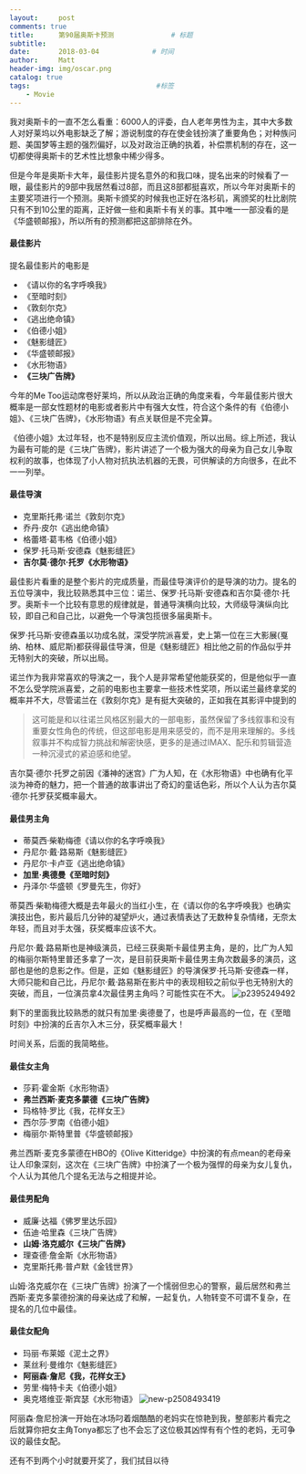 ```yaml
---
layout:     post           
comments: true
title:      第90届奥斯卡预测              # 标题 
subtitle:   
date:       2018-03-04             # 时间
author:     Matt                   
header-img: img/oscar.png 
catalog: true                      
tags:                               #标签
    - Movie
---
```


我对奥斯卡的一直不怎么看重：6000人的评委，白人老年男性为主，其中大多数人对好莱坞以外电影缺乏了解；游说制度的存在使金钱扮演了重要角色；对种族问题、美国梦等主题的强烈偏好，以及对政治正确的执着，补偿票机制的存在，这一切都使得奥斯卡的艺术性比想象中稀少得多。

但是今年是奥斯卡大年，最佳影片提名意外的和我口味，提名出来的时候看了一眼，最佳影片的9部中我居然看过8部，而且这8部都挺喜欢，所以今年对奥斯卡的主要奖项进行一个预测。奥斯卡颁奖的时候我也正好在洛杉矶，离颁奖的杜比剧院只有不到10公里的距离，正好做一些和奥斯卡有关的事。其中唯一一部没看的是《华盛顿邮报》，所以所有的预测都把这部排除在外。

#### 最佳影片
提名最佳影片的电影是
- 《请以你的名字呼唤我》
- 《至暗时刻》
- 《敦刻尔克》
- 《逃出绝命镇》
- 《伯德小姐》
- 《魅影缝匠》
- 《华盛顿邮报》
- 《水形物语》
- **《三块广告牌》**

今年的Me Too运动席卷好莱坞，所以从政治正确的角度来看，今年最佳影片很大概率是一部女性题材的电影或者影片中有强大女性，符合这个条件的有《伯德小姐》、《三块广告牌》，《水形物语》有点关联但是不完全算。

《伯德小姐》太过年轻，也不是特别反应主流价值观，所以出局。综上所述，我认为最有可能的是《三块广告牌》，影片讲述了一个极为强大的母亲为自己女儿争取权利的故事，也体现了小人物对抗执法机器的无畏，可供解读的方向很多，在此不一一列举。

#### 最佳导演
- 克里斯托弗·诺兰《敦刻尔克》
- 乔丹·皮尔《逃出绝命镇》
- 格蕾塔·葛韦格《伯德小姐》
- 保罗·托马斯·安德森《魅影缝匠》
- **吉尔莫·德尔·托罗《水形物语》**

最佳影片看重的是整个影片的完成质量，而最佳导演评价的是导演的功力。提名的五位导演中，我比较熟悉其中三位：诺兰、保罗·托马斯·安德森和吉尔莫·德尔·托罗。奥斯卡一个比较有意思的规律就是，普通导演横向比较，大师级导演纵向比较，即自己和自己比，以避免一个导演包揽很多届奥斯卡。

保罗·托马斯·安德森虽以功成名就，深受学院派喜爱，史上第一位在三大影展(戛纳、柏林、威尼斯)都获得最佳导演，但是《魅影缝匠》相比他之前的作品似乎并无特别大的突破，所以出局。

诺兰作为我非常喜欢的导演之一，我个人是非常希望他能获奖的，但是他似乎一直不怎么受学院派喜爱，之前的电影也主要拿一些技术性奖项，所以诺兰最终拿奖的概率并不大，尽管诺兰在《敦刻尔克》是有挺大突破的，正如我在其影评中提到的
> 这可能是和以往诺兰风格区别最大的一部电影，虽然保留了多线叙事和没有重要女性角色的传统，但这部电影是用来感受的，而不是用来理解的。多线叙事并不构成智力挑战和解密快感，更多的是通过IMAX、配乐和剪辑营造一种沉浸式的紧迫感和绝望。

吉尔莫·德尔·托罗之前因《潘神的迷宫》广为人知，在《水形物语》中也确有化平淡为神奇的魅力，把一个普通的故事讲出了奇幻的童话色彩，所以个人认为吉尔莫·德尔·托罗获奖概率最大。

#### 最佳男主角
- 蒂莫西·柴勒梅德《请以你的名字呼唤我》
- 丹尼尔·戴·路易斯《魅影缝匠》
- 丹尼尔·卡卢亚《逃出绝命镇》
- **加里·奥德曼《至暗时刻》**
- 丹泽尔·华盛顿《罗曼先生，你好》

蒂莫西·柴勒梅德大概是去年最火的当红小生，在《请以你的名字呼唤我》也确实演技出色，影片最后几分钟的凝望炉火，通过表情表达了无数种复杂情绪，无奈太年轻，而且对手太强，获奖概率应该不大。

丹尼尔·戴·路易斯也是神级演员，已经三获奥斯卡最佳男主角，是的，比广为人知的梅丽尔斯特里普还多拿了一次，是目前获奥斯卡最佳男主角次数最多的演员，这部也是他的息影之作。但是，正如《魅影缝匠》的导演保罗·托马斯·安德森一样，大师只能和自己比，丹尼尔·戴·路易斯在影片中的表现相较之前似乎也无特别大的突破，而且，一位演员拿4次最佳男主角吗？可能性实在不大。
![p2395249492](http://p4cxmty15.bkt.clouddn.com/p2395249492.jpg)

剩下的里面我比较熟悉的就只有加里·奥德曼了，也是呼声最高的一位，在《至暗时刻》中扮演的丘吉尔入木三分，获奖概率最大！

时间关系，后面的我简略些。

#### 最佳女主角
- 莎莉·霍金斯《水形物语》
- **弗兰西斯·麦克多蒙德《三块广告牌》**
- 玛格特·罗比《我，花样女王》
- 西尔莎·罗南《伯德小姐》
- 梅丽尔·斯特里普《华盛顿邮报》

弗兰西斯·麦克多蒙德在HBO的《Olive Kitteridge》中扮演的有点mean的老母亲让人印象深刻，这次在《三块广告牌》中扮演了一个极为强悍的母亲为女儿复仇，个人认为其他几个提名无法与之相提并论。

#### 最佳男配角
- 威廉·达福《佛罗里达乐园》
- 伍迪·哈里森《三块广告牌》
- **山姆·洛克威尔《三块广告牌》**
- 理查德·詹金斯《水形物语》
- 克里斯托弗·普卢默《金钱世界》

山姆·洛克威尔在《三块广告牌》扮演了一个懦弱但忠心的警察，最后居然和弗兰西斯·麦克多蒙德扮演的母亲达成了和解，一起复仇，人物转变不可谓不复杂，在提名的几位中最佳。

#### 最佳女配角
- 玛丽·布莱姬《泥土之界》
- 莱丝利·曼维尔《魅影缝匠》
- **阿丽森·詹尼《我，花样女王》**
- 劳里·梅特卡夫《伯德小姐》
- 奥克塔维亚·斯宾瑟《水形物语》
![new-p2508493419](http://p4cxmty15.bkt.clouddn.com/new-p2508493419.jpg)

阿丽森·詹尼扮演一开始在冰场叼着烟酷酷的老妈实在惊艳到我，整部影片看完之后就算你把女主角Tonya都忘了也不会忘了这位极其凶悍有有个性的老妈，无可争议的最佳女配。

还有不到两个小时就要开奖了，我们拭目以待



